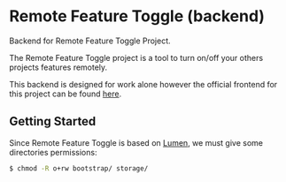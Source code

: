 # Remote Feature Toggle (backend)

Backend for Remote Feature Toggle Project.

The Remote Feature Toggle project is a tool to turn on/off your others projects features remotely.

This backend is designed for work alone however the official frontend for this project can be found [here](https://github.com/RemoteFeatureToggle/frontend).

## Getting Started

Since Remote Feature Toggle is based on [Lumen](https://lumen.laravel.com), we must give some directories permissions:

```bash
$ chmod -R o+rw bootstrap/ storage/
```

<!-- And if you want use Redis for cache system, you must install predis package:

```bash
$ composer require predis/predis
```
And configure to ```CACHE_DRIVER=redis``` on ```.env``` file.

For more informations: [Lumen Cache Documentation](https://lumen.laravel.com/docs/cache). -->
